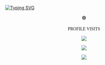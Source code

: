 <a align="left" href="https://git.io/typing-svg"><img src="https://readme-typing-svg.demolab.com?font=Fira+Code&size=30&duration=3000&pause=1000&background=EF140F00&width=435&lines=Hi!+I+am+Nivin+Mathew+S;Data+scientist;Freelancer" alt="Typing SVG" /></a>

<div align="center"><p>🟢<p align="center" style="font-family: Orbitron;"> PROFILE VISITS</p> <img align="center" src="https://profile-counter.glitch.me/nivin77789/count.svg"></div>





 <p  align="center" ><img src="https://github-readme-streak-stats.herokuapp.com/?user=nivin77789&theme=github_dark&hide_border=true&date_format=M%20j%5B%2C%20Y%5D"></p>

 <p  align="center" ><img src="https://leetcard.jacoblin.cool/nivin77789?ext=heatmap"></p>






